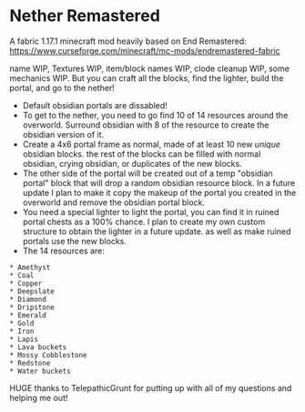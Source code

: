 # Nether Remastered

A fabric 1.17.1 minecraft mod heavily based on End Remastered: https://www.curseforge.com/minecraft/mc-mods/endremastered-fabric

name WIP, Textures WIP, item/block names WIP, clode cleanup WIP, some mechanics WIP.  But you can craft all the blocks, find the lighter, build the portal, and go to the nether!  

 - Default obsidian portals are dissabled!  
 - To get to the nether, you need to go find 10 of 14 resources around the overworld.  Surround obsidian with 8 of the resource to create the obsidian version of it.  
 - Create a 4x6 portal frame as normal, made of at least 10 new *unique* obsidian blocks.  the rest of the blocks can be filled with normal obsidian, crying obsidian, or duplicates of the new blocks.  
 - The other side of the portal will be created out of a temp "obsidian portal" block that will drop a random obsidian resource block.  In a future update I plan to make it copy the makeup of the portal you created in the overworld and remove the obsidian portal block.  
 - You need a special lighter to light the portal, you can find it in ruined portal chests as a 100% chance.  I plan to create my own custom structure to obtain the lighter in a future update.  as well as make ruined portals use the new blocks.
 - The 14 resources are:
```
* Amethyst
* Coal
* Copper
* Deepslate
* Diamond
* Dripstone
* Emerald
* Gold
* Iron
* Lapis
* Lava buckets
* Mossy Cobblestone
* Redstone
* Water buckets
```
HUGE thanks to TelepathicGrunt for putting up with all of my questions and helping me out!
